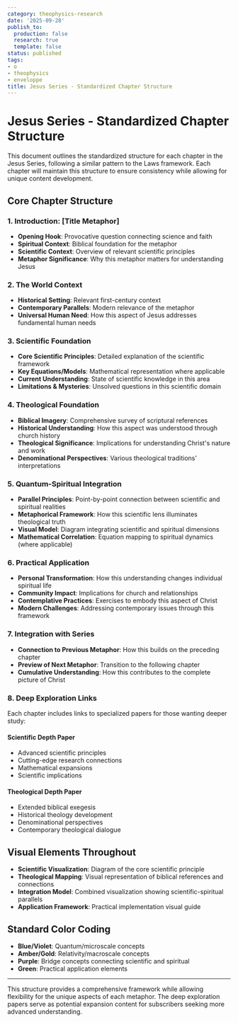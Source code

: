 ```yaml
---
category: theophysics-research
date: '2025-09-28'
publish_to:
  production: false
  research: true
  template: false
status: published
tags:
- o
- theophysics
- enveloppe
title: Jesus Series - Standardized Chapter Structure
---
```

   
# Jesus Series - Standardized Chapter Structure   
   
This document outlines the standardized structure for each chapter in the Jesus Series, following a similar pattern to the Laws framework. Each chapter will maintain this structure to ensure consistency while allowing for unique content development.   
   
## Core Chapter Structure   
   
### 1. Introduction: [Title Metaphor]   
   
- **Opening Hook**: Provocative question connecting science and faith   
- **Spiritual Context**: Biblical foundation for the metaphor   
- **Scientific Context**: Overview of relevant scientific principles   
- **Metaphor Significance**: Why this metaphor matters for understanding Jesus   
   
### 2. The World Context   
   
- **Historical Setting**: Relevant first-century context   
- **Contemporary Parallels**: Modern relevance of the metaphor   
- **Universal Human Need**: How this aspect of Jesus addresses fundamental human needs   
   
### 3. Scientific Foundation   
   
- **Core Scientific Principles**: Detailed explanation of the scientific framework   
- **Key Equations/Models**: Mathematical representation where applicable   
- **Current Understanding**: State of scientific knowledge in this area   
- **Limitations & Mysteries**: Unsolved questions in this scientific domain   
   
### 4. Theological Foundation   
   
- **Biblical Imagery**: Comprehensive survey of scriptural references   
- **Historical Understanding**: How this aspect was understood through church history   
- **Theological Significance**: Implications for understanding Christ's nature and work   
- **Denominational Perspectives**: Various theological traditions' interpretations   
   
### 5. Quantum-Spiritual Integration   
   
- **Parallel Principles**: Point-by-point connection between scientific and spiritual realities   
- **Metaphorical Framework**: How this scientific lens illuminates theological truth   
- **Visual Model**: Diagram integrating scientific and spiritual dimensions   
- **Mathematical Correlation**: Equation mapping to spiritual dynamics (where applicable)   
   
### 6. Practical Application   
   
- **Personal Transformation**: How this understanding changes individual spiritual life   
- **Community Impact**: Implications for church and relationships   
- **Contemplative Practices**: Exercises to embody this aspect of Christ   
- **Modern Challenges**: Addressing contemporary issues through this framework   
   
### 7. Integration with Series   
   
- **Connection to Previous Metaphor**: How this builds on the preceding chapter   
- **Preview of Next Metaphor**: Transition to the following chapter   
- **Cumulative Understanding**: How this contributes to the complete picture of Christ   
   
### 8. Deep Exploration Links   
Each chapter includes links to specialized papers for those wanting deeper study:   
   
#### Scientific Depth Paper   
   
- Advanced scientific principles   
- Cutting-edge research connections   
- Mathematical expansions   
- Scientific implications   
   
#### Theological Depth Paper   
   
- Extended biblical exegesis   
- Historical theology development   
- Denominational perspectives   
- Contemporary theological dialogue   
   
## Visual Elements Throughout   
   
- **Scientific Visualization**: Diagram of the core scientific principle   
- **Theological Mapping**: Visual representation of biblical references and connections   
- **Integration Model**: Combined visualization showing scientific-spiritual parallels   
- **Application Framework**: Practical implementation visual guide   
   
## Standard Color Coding   
   
- **Blue/Violet**: Quantum/microscale concepts   
- **Amber/Gold**: Relativity/macroscale concepts   
- **Purple**: Bridge concepts connecting scientific and spiritual   
- **Green**: Practical application elements   
   
   
---   
   
This structure provides a comprehensive framework while allowing flexibility for the unique aspects of each metaphor. The deep exploration papers serve as potential expansion content for subscribers seeking more advanced understanding.